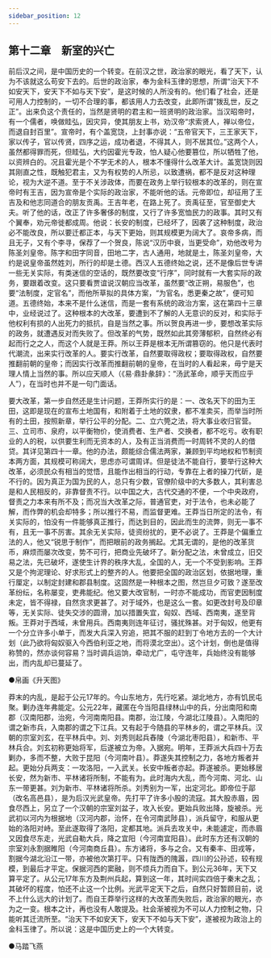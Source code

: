 ```yaml
---
sidebar_position: 12
---
```


## 第十二章　新室的兴亡

前后汉之间，是中国历史的一个转变。在前汉之世，政治家的眼光，看了天下，认为不该就这么苟安下去的。后世的政治家，奉为金科玉律的思想，所谓“治天下不如安天下，安天下不如与天下安”，是这时候的人所没有的。他们看了社会，还是可用人力控制的，一切不合理的事，都该用人力去改变，此即所谓“拨乱世，反之正”。出来负这个责任的，当然是贤明的君主和一班贤明的政治家。当汉昭帝时，有一个儒者，唤做眭弘，因灾异，使其朋友上书，劝汉帝“求索贤人，禅以帝位，而退自封百里”。宣帝时，有个盖宽饶，上封事亦说：“五帝官天下，三王家天下，家以传子，官以传贤，四序之运，成功者退，不得其人，则不居其位。”这两个人，虽然都得罪而死，但眭弘，大约因霍光专政，怕人疑心他要篡位，所以牺牲了他，以资辨白的。况且霍光是个不学无术的人，根本不懂得什么改革大计。盖宽饶则因其刚直之性，既触犯君主，又为有权势的人所忌，以致遭祸，都不是反对这种理论，视为大逆不道。至于不关涉政体，而要在政务上举行较根本的改革的，则在宣帝时有王吉，因为宣帝是个实际的政治家，不能听他的话。元帝即位，却征用了王吉及和他志同道合的朋友贡禹。王吉年老，在路上死了。贡禹征至，官至御史大夫。听了他的话，改正了许多奢侈的制度，又行了许多宽恤民力的政事。其时又有个翼奉，劝元帝徙都成周。他说：长安的制度，已经坏了，因袭了这种制度，政治必不能改良，所以要迁都正本，与天下更始，则其规模更为阔大了。哀帝多病，而且无子，又有个李寻，保荐了一个贺良，陈说“汉历中衰，当更受命”，劝他改号为陈圣刘皇帝。陈字和田字同音，田地二字，古人通用，地就是土，陈圣刘皇帝，大约是说皇帝虽然姓刘，所行的却是土德。西汉人五德终始之说，还不是像后世专讲一些无关实际，有类迷信的空话的，既然要改变“行序”，同时就有一大套实际的政务，要跟着改变。这只要看贾谊说汉朝应当改革，虽然要“改正朔，易服色”，也要“法制度，定官名”，而他所草拟的具体方案，“为官名，悉更秦之故”，便可知道。五德终始，本来不是什么迷信，而是一套有系统的政治方案，这在第四十三章中，业经说过了。这种根本的大改革，要遭到不了解的人无意识的反对，和实际于他权利有损的人出死力的抵抗，自是当然之事。所以贺良再进一步，要想改革实际的政务，就遭遇反对而失败了。但改革的气势，既然如此其旁薄郁积，自然终必有起而行之之人，而这个人就是王莽。所以王莽是根本无所谓篡窃的。他只是代表时代潮流，出来实行改革的人。要实行改革，自然要取得政权；要取得政权，自然要推翻前朝的皇帝；而因实行改革而推翻前朝的皇帝，在当时的人看起来，毋宁是天理人情上当然的事。所以应天顺人（《易·鼎卦彖辞》：“汤武革命，顺乎天而应乎人”），在当时也并不是一句门面话。

要大改革，第一步自然还是生计问题，王莽所实行的是：一、改名天下的田为王田，这即是现在的宣布土地国有，和附着于土地的奴隶，都不准卖买，而举当时所有的土田，按照新章，举行公平的分配。二、立六筦之法，将大事业收归官营。三、立司市、泉府，以平衡物价，使消费者、生产者、交换者，都不吃亏。收有职业的人的税，以供要生利而无资本的人，及有正当消费而一时周转不灵的人的借贷。其详见第四十一章。他的办法，颇能综合儒法两家，兼顾到平均地权和节制资本两方面，其规模可称阔大，思虑亦可谓周详。但是徒法不能自行，要举行这种大改革，必须民众有相当的觉悟，且能作出相当的行动，专靠在上者的操刀代斫，是不行的。因为真正为国为民的人，总只有少数，官僚阶级中的大多数人，其利害总是和人民相反的，非靠督责不行。以中国之大，古代交通的不便，一个中央政府，督责之力本来有所不及；而况当大改革之际，普通官吏，对于法令，也未必能了解，而作弊的机会却特多；所以推行不易，而监督更难。王莽当日所定的法令，有关实际的，怕没有一件能够真正推行，而达到目的，因此而生的流弊，则无一事不有，且无一事不厉害。其余无关实际，徒资纷扰的，更不必说了。王莽是个偏重立法的人，他又“锐思于制作”，而把眼前的政务搁起。尤其无谓的，是他的改革货币，麻烦而屡次改变，势不可行，把商业先破坏了。新分配之法，未曾成立，旧交易之法，先已破坏，遂使生计界的秩序大乱，全国的人，无一个不受到影响。王莽又是个拘泥理论、好求形式上的整齐的人。他要把全国的政治区划，依据地理，重行厘定，以制定封建和郡县制度。这固然是一种根本之图，然岂旦夕可致？遂至改革纷纭，名称屡变，吏弗能纪。他又要大改官制，一时亦不能成功，而官吏因制度未定，皆不得禄，自然贪求更甚了。对于域外，也是这么一套。如更改封号及印章等，无关实际、徒失交涉的圆滑，加以措置失宜，匈奴、西域、西南夷，遂至背叛。王莽对于西域，未曾用兵。西南夷则连年征讨，骚扰殊甚。对于匈奴，他更有一个分立许多小单于，而发大兵深入穷追，把其不服的赶到丁令地方去的一个大计划（此乃欲将匈奴驱入今西伯利亚之地，而将漠北空出）。这个计划，倒也是值得称赞的，然亦谈何容易？当时调兵运饷，牵动尤广，屯守连年，兵始终没有能够出，而内乱却已蔓延了。

●帛画《升天图》

莽末的内乱，是起于公元17年的。今山东地方，先行吃紧。湖北地方，亦有饥民屯聚。剿办连年弗能定。公元22年，藏匿在今当阳县绿林山中的兵，分出南阳和南郡（汉南阳郡，治宛，今河南南阳县。南郡，治江陵，今湖北江陵县）。入南阳的谓之新市兵，入南郡的谓之下江兵。又有起于今随县的平林乡的，谓之平林兵。汉朝的宗室刘玄，在平林兵中。刘、刘秀则起兵舂陵（今湖北枣阳县），和新市、平林兵合。刘玄初称更始将军，后遂被立为帝。入据宛。明年，王莽派大兵四十万去剿办，多而不整，大败于昆阳（今河南叶县）。莽遂失其控制之力，各地方叛者并起。更始分兵两支：一攻洛阳，一入武关。长安中叛者亦起。莽遂被杀。更始移居长安，然为新市、平林诸将所制，不能有为。此时海内大乱，而今河南、河北、山东一带更甚。刘为新市、平林诸将所杀。刘秀别为一军，出定河北。即帝位于鄗（改名高邑县），是为后汉光武皇帝。先打平了许多小股的流寇。其大股赤眉，因食尽西上，另立了一个汉朝的宗室刘盆子，攻入长安。更始兵败出降，旋被杀。光武初以河内为根据地（汉河内郡，治怀，在令河南武陟县），派兵留守，和服从更始的洛阳对峙。至此遂取得了洛阳，定都其地。派兵去攻关中，未能遽定，而赤眉又因食尽东走，光武自勒大兵，降之宜阳（今河南宜阳县）。此时东方还有汉朝的宗室刘永割据睢阳（今河南商丘县）。东方诸将，多与之合。又有秦丰、田戎等，割据今湖北沿江一带，亦被他次第打平。只有陇西的隗嚣，四川的公孙述，较有规模，到最后才平定。保据河西的窦融，则不烦兵力而自下。到公元36年，天下又算平定了。从公元17年东方及荆州兵起，算到这一年，其时间实四倍于秦末之乱；其破坏的程度，怕还不止这一个比例。光武平定天下之后，自然只好暂顾目前，说不上什么远大的计划了。而自王莽举行这样的大改革而失败后，政治家的眼光，亦为之一变。根本之计，再也没有人敢提及。社会渐被视为不可以人力控制之物，只能听其迁流所至。“治天下不如安天下，安天下不如与天下安”，遂被视为政治上的金科玉律了。所以说：这是中国历史上的一个大转变。

●马踏飞燕
